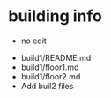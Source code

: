 # building info
+ no edit
- build1/README.md
- build1/floor1.md
- build1/floor2.md
- Add buil2 files
